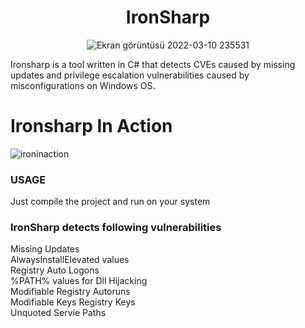 <center><h1><b>IronSharp</b><br></h1>

![Ekran görüntüsü 2022-03-10 235531](https://user-images.githubusercontent.com/48562581/157753338-57e41da3-c393-42bf-a4a8-36909987a9bf.png)</center>

Ironsharp is a tool written in C# that detects CVEs caused by missing updates and privilege escalation vulnerabilities caused by misconfigurations on Windows OS.


# Ironsharp In Action

![ironinaction](https://user-images.githubusercontent.com/48562581/158132242-4af50ceb-0190-4be9-b5ba-786364479b10.jpg)

### USAGE
Just compile the project and run on your system


### IronSharp detects following vulnerabilities

Missing Updates<br>
AlwaysInstallElevated values<br>
Registry Auto Logons<br>
%PATH% values for Dll Hijacking<br>
Modifiable Registry Autoruns<br>
Modifiable Keys Registry Keys<br>
Unquoted Servie Paths<br>

